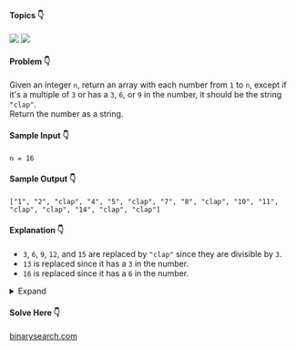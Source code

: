 #### Topics :point_down:
![](https://img.shields.io/badge/-array-wheat) 
![](https://img.shields.io/badge/-math-wheat)

#### Problem :point_down:
Given an integer `n`, return an array with each number from `1` to `n`, except if it's a multiple of `3` or has a `3`, `6`, or `9` in the number, it should be the string `"clap"`.  
Return the number as a string.
#### Sample Input :point_down:
```
n = 16
```
#### Sample Output :point_down:
```
["1", "2", "clap", "4", "5", "clap", "7", "8", "clap", "10", "11", "clap", "clap", "14", "clap", "clap"]
```
#### Explanation :point_down:
- `3`, `6`, `9`, `12`, and `15` are replaced by `"clap"` since they are divisible by `3`.
- `13` is replaced since it has a `3` in the number.
- `16` is replaced since it has a `6` in the number.

<details>
<summary>Expand</summary>

#### Python :point_down:
```py
def solve(n):
    a = []
    for i in range(1, n+1):
        if (i % 3 == 0):
            a.append("clap")
        elif ("3" in str(i)):
            a.append("clap")
        elif ("6" in str(i)):
            a.append("clap")
        elif ("9" in str(i)):
            a.append("clap")
        else:
            a.append(str(i))
    return a
```
#### Time Complexity :point_down:
```
O(n log n)
```
#### Space Complexity :point_down:
```
O(n)
```
#### Python :point_down:
```py
def solve(n):
    
```
#### Time Complexity :point_down:
```
O(n log n)
```
#### Space Complexity :point_down:
```
O(n)
```
</details>

#### Solve Here :point_down:
[binarysearch.com](https://binarysearch.com/problems/3-6-9)
